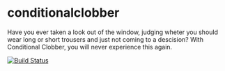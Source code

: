 # conditionalclobber

Have you ever taken a look out of the window, judging wheter you should wear long or short trousers and just not coming to a descision? With Conditional Clobber, you will never experience this again.

[![Build Status](https://travis-ci.com/rapgru/conditional-clobber.svg?branch=master)](https://travis-ci.com/rapgru/conditional-clobber)
